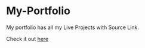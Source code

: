 # My-Portfolio
My portfolio has all my Live Projects with Source Link.

Check it out [here](https://maitraportfolio.netlify.app/)
